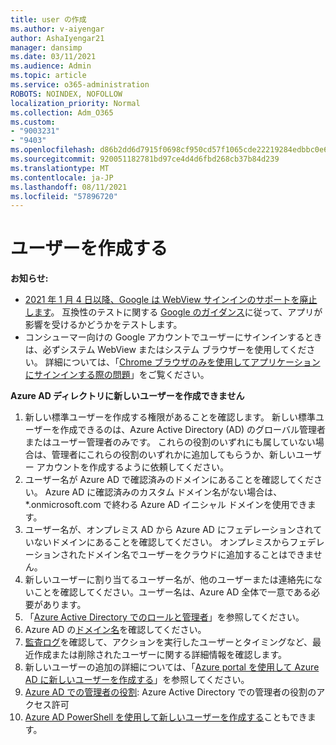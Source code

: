 ```yaml
---
title: user の作成
ms.author: v-aiyengar
author: AshaIyengar21
manager: dansimp
ms.date: 03/11/2021
ms.audience: Admin
ms.topic: article
ms.service: o365-administration
ROBOTS: NOINDEX, NOFOLLOW
localization_priority: Normal
ms.collection: Adm_O365
ms.custom:
- "9003231"
- "9403"
ms.openlocfilehash: d86b2dd6d7915f0698cf950cd57f1065cde22219284edbbc0e64f3a5e69ff252
ms.sourcegitcommit: 920051182781bd97ce4d4d6fbd268cb37b84d239
ms.translationtype: MT
ms.contentlocale: ja-JP
ms.lasthandoff: 08/11/2021
ms.locfileid: "57896720"
---
```

# <a name="create-user"></a>ユーザーを作成する

**お知らせ:**

- [2021 年 1 月 4 日以降、Google は WebView サインインのサポートを廃止します](https://docs.microsoft.com/azure/active-directory/external-identities/google-federation#deprecation-of-webview-sign-in-support)。 互換性のテストに関する [Google のガイダンス](https://go.microsoft.com/fwlink/?linkid=2157323)に従って、アプリが影響を受けるかどうかをテストします。
- コンシューマー向けの Google アカウントでユーザーにサインインするときは、必ずシステム WebView またはシステム ブラウザーを使用してください。 詳細については、「[Chrome ブラウザのみを使用してアプリケーションにサインインする際の問題](https://docs.microsoft.com/office365/troubleshoot/miscellaneous/chrome-behavior-affects-applications)」をご覧ください。

**Azure AD ディレクトリに新しいユーザーを作成できません**

1. 新しい標準ユーザーを作成する権限があることを確認します。 新しい標準ユーザーを作成できるのは、Azure Active Directory (AD) のグローバル管理者またはユーザー管理者のみです。 これらの役割のいずれにも属していない場合は、管理者にこれらの役割のいずれかに追加してもらうか、新しいユーザー アカウントを作成するように依頼してください。
1. ユーザー名が Azure AD で確認済みのドメインにあることを確認してください。 Azure AD に確認済みのカスタム ドメイン名がない場合は、*.onmicrosoft.com で終わる Azure AD イニシャル ドメインを使用できます。
1. ユーザー名が、オンプレミス AD から Azure AD にフェデレーションされていないドメインにあることを確認してください。 オンプレミスからフェデレーションされたドメイン名でユーザーをクラウドに追加することはできません。
1. 新しいユーザーに割り当てるユーザー名が、他のユーザーまたは連絡先にないことを確認してください。ユーザー名は、Azure AD 全体で一意である必要があります。
1. 「[Azure Active Directory でのロールと管理者](https://portal.azure.com/#blade/Microsoft_AAD_IAM/ActiveDirectoryMenuBlade/RolesAndAdministrators)」を参照してください。
1. Azure AD の[ドメイン名](https://portal.azure.com/#blade/Microsoft_AAD_IAM/ActiveDirectoryMenuBlade/RolesAndAdministrators)を確認してください。
1. [監査ログ](https://portal.azure.com/#blade/Microsoft_AAD_IAM/ActiveDirectoryMenuBlade/RolesAndAdministrators)を確認して、アクションを実行したユーザーとタイミングなど、最近作成または削除されたユーザーに関する詳細情報を確認します。
1. 新しいユーザーの追加の詳細については、「[Azure portal を使用して Azure AD に新しいユーザーを作成する](https://docs.microsoft.com/azure/active-directory/active-directory-users-create-azure-portal)」を参照してください。
1. [Azure AD での管理者の役割](https://docs.microsoft.com/azure/active-directory/active-directory-assign-admin-roles): Azure Active Directory での管理者の役割のアクセス許可
1. [Azure AD PowerShell を使用して新しいユーザーを作成する](https://docs.microsoft.com/powershell/module/azuread/new-azureaduser?view=azureadps-2.0)こともできます。

